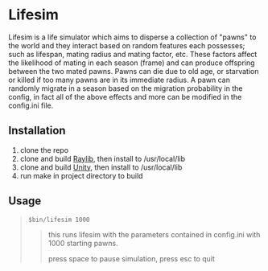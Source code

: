 # Lifesim

Lifesim is a life simulator which aims to disperse a collection of "pawns" to the world and they interact based on random features each possesses; such as lifespan, mating radius and mating factor, etc. These factors affect the likelihood of mating in each season (frame) and can produce offspring between the two mated pawns. Pawns can die due to old age, or starvation or killed if too many pawns are in its immediate radius. A pawn can randomly migrate in a season based on the migration probability in the config, in fact all of the above effects and more can be modified in the config.ini file.

## Installation
1. clone the repo
2. clone and build [Raylib](https://github.com/raysan5/raylib), then install to /usr/local/lib
3. clone and build [Unity](https://github.com/ThrowTheSwitch/Unity), then install to /usr/local/lib
4. run make in project directory to build

## Usage
>```$bin/lifesim 1000```
>
>>this runs lifesim with the parameters contained in config.ini with 1000 starting pawns.
>>
>>press space to pause simulation, press esc to quit